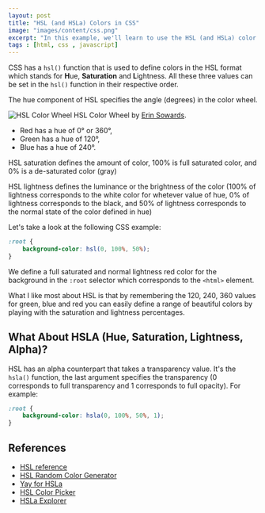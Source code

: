 ```yaml
---
layout: post
title: "HSL (and HSLa) Colors in CSS"
image: "images/content/css.png"
excerpt: "In this example, we'll learn to use the HSL (and HSLa) color scheme for defining colors in CSS." 
tags : [html, css , javascript]
---
```


CSS has a `hsl()` function that is used to define colors in the HSL format which stands for **H**ue, **Saturation** and **L**ightness. All these three values can be set in the `hsl()` function in their respective order.

The hue component of HSL specifies the angle (degrees) in the color wheel.

![HSL Color Wheel](https://i.imgur.com/RzGzNHZ.png)
HSL Color Wheel by [Erin Sowards](http://www.erinsowards.com/articles/2011/01/colors.php). 

- Red has a hue of 0° or 360°,
- Green has a hue of 120°,
- Blue has a hue of 240°.

HSL saturation defines the amount of color, 100% is full saturated color, and 0% is a de-saturated color (gray)

HSL lightness defines the luminance or the brightness of the color (100% of lightness corresponds to the white color for whetever value of hue, 0% of lightness corresponds to the black, and 50% of lightness corresponds to the normal state of the color defined in hue)

Let's take a look at the following CSS example:

```css
:root {
	background-color: hsl(0, 100%, 50%);
}
```



We define a full saturated and normal lightness red color for the background in the `:root` selector which corresponds to the `<html>` element. 

What I like most about HSL is that by remembering the 120, 240, 360 values for green, blue and red you can easily define a range of beautiful colors by playing with the saturation and lightness percentages.

## What About HSLA (Hue, Saturation, Lightness, Alpha)?

HSL has an alpha counterpart that takes a transparency value. It's the `hsla()` function, the last argument specifies the transparency (0 corresponds to full transparency and 1 corresponds to full opacity). For example:

```css
:root {
	background-color: hsla(0, 100%, 50%, 1);
}
```

## References

- [HSL reference](https://tympanus.net/codrops/css_reference/hsl/)
- [HSL Random Color Generator](http://www.mattgroeber.com/utilities/random-color-generator/)
- [Yay for HSLa](https://css-tricks.com/yay-for-hsla/)
- [HSL Color Picker](http://hslpicker.com/)
- [HSLa Explorer](https://css-tricks.com/examples/HSLaExplorer/)

